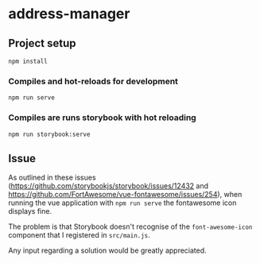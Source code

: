 # address-manager

## Project setup
```
npm install
```

### Compiles and hot-reloads for development
```
npm run serve
```

### Compiles are runs storybook with hot reloading
```
npm run storybook:serve
```

## Issue
As outlined in these issues (https://github.com/storybookjs/storybook/issues/12432 and https://github.com/FortAwesome/vue-fontawesome/issues/254), when running the vue application with `npm run serve` the fontawesome icon displays fine. 

The problem is that Storybook doesn't recognise of the `font-awesome-icon` component that I registered in `src/main.js`.

Any input regarding a solution would be greatly appreciated.

